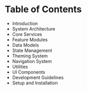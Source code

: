 # Table of Contents
- Introduction
- System Architecture
- Core Services
- Feature Modules
- Data Models
- State Management
- Theming System
- Navigation System
- Utilities
- UI Components
- Development Guidelines
- Setup and Installation
